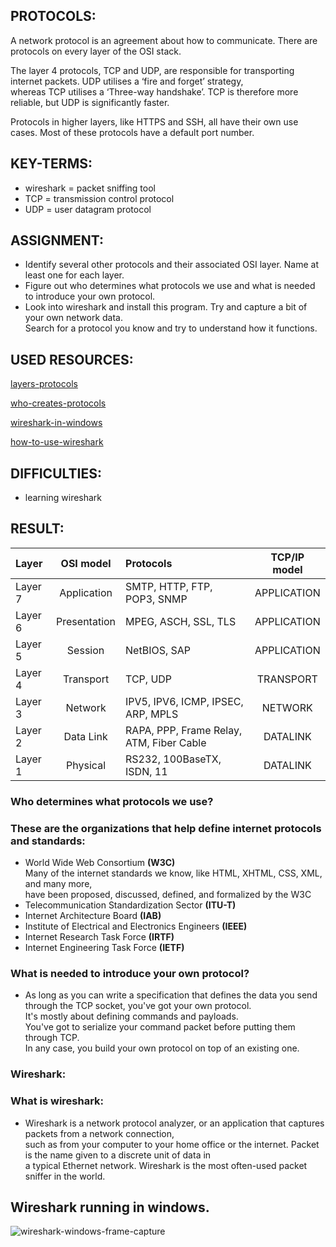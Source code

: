 ## PROTOCOLS:

A network protocol is an agreement about how to communicate. There are protocols on every layer of the OSI stack.  

The layer 4 protocols, TCP and UDP, are responsible for transporting internet packets. UDP utilises a ‘fire and forget’ strategy,  
whereas TCP utilises a ‘Three-way handshake’. TCP is therefore more reliable, but UDP is significantly faster.  

Protocols in higher layers, like HTTPS and SSH, all have their own use cases. Most of these protocols have a default port number.  


## KEY-TERMS:

* wireshark = packet sniffing tool
* TCP = transmission control protocol
* UDP = user datagram protocol  


## ASSIGNMENT:

* Identify several other protocols and their associated OSI layer. Name at least one for each layer.  
* Figure out who determines what protocols we use and what is needed to introduce your own protocol.  
* Look into wireshark and install this program. Try and capture a bit of your own network data.  
  Search for a protocol you know and try to understand how it functions.


## USED RESOURCES:

[layers-protocols](https://www.guru99.com/layers-of-osi-model.html)

[who-creates-protocols](https://snapshot.internetx.com/en/who-creates-the-standards-and-protocols-for-the-internet/)

[wireshark-in-windows](https://www.wireshark.org/download.html)

[how-to-use-wireshark](https://www.varonis.com/blog/how-to-use-wireshark)

## DIFFICULTIES:

* learning wireshark

## RESULT:



|Layer   | 	   OSI model	|    Protocols                           |TCP/IP model     |    
|:-------|:--------------:|:---------------------------------------|:---------------:|    
|Layer 7 | 	Application   | SMTP, HTTP, FTP, POP3, SNMP            |  APPLICATION    |  
|Layer 6 | 	Presentation 	|MPEG, ASCH, SSL, TLS                    |  APPLICATION    |  
|Layer 5 | 	Session 	    |NetBIOS, SAP                            |  APPLICATION    |  
|Layer 4 | 	Transport 	  |TCP, UDP                                |  TRANSPORT      |    
|Layer 3 | 	Network 	    |IPV5, IPV6, ICMP, IPSEC, ARP, MPLS      |  NETWORK        |  
|Layer 2 | 	Data Link 	  |RAPA, PPP, Frame Relay, ATM, Fiber Cable|  DATALINK       |  
|Layer 1 | 	Physical 	    |RS232, 100BaseTX, ISDN, 11              |  DATALINK       |  


### Who determines what protocols we use?

### These are the organizations that help define internet protocols and standards:

* World Wide Web Consortium **(W3C)**  
  Many of the internet standards we know, like HTML, XHTML, CSS, XML, and many more,  
  have been proposed, discussed, defined, and formalized by the W3C
* Telecommunication Standardization Sector **(ITU-T)**
* Internet Architecture Board **(IAB)**
* Institute of Electrical and Electronics Engineers **(IEEE)**
* Internet Research Task Force **(IRTF)**
* Internet Engineering Task Force **(IETF)**

### What is needed to introduce your own protocol?

* As long as you can write a specification that defines the data you send through the TCP socket, you've got your own protocol.  
  It's mostly about defining commands and payloads.  
  You've got to serialize your command packet before putting them through TCP.  
  In any case, you build your own protocol on top of an existing one.

### Wireshark:

### What is wireshark:

* Wireshark is a network protocol analyzer, or an application that captures packets from a network connection,  
  such as from your computer to your home office or the internet. Packet is the name given to a discrete unit of data in  
  a typical Ethernet network. Wireshark is the most often-used packet sniffer in the world.


## Wireshark running in windows.

![wireshark-windows-frame-capture](../00_includes/SCREENSHOTS/Networking/NTW-1.6-wireshark-frame.png)


